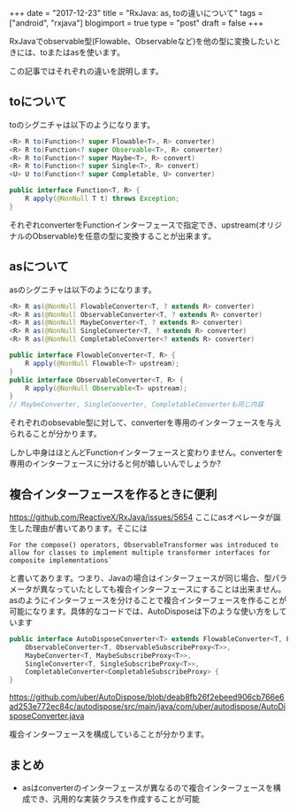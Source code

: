 +++
date = "2017-12-23"
title = "RxJava: as, toの違いについて"
tags = ["android", "rxjava"]
blogimport = true
type = "post"
draft = false
+++

RxJavaでobservable型(Flowable、Observableなど)を他の型に変換したいときには、toまたはasを使います。

この記事ではそれぞれの違いを説明します。

## toについて

toのシグニチャは以下のようになります。

```java
<R> R to(Function<? super Flowable<T>, R> converter)
<R> R to(Function<? super Observable<T>, R> converter)
<R> R to(Function<? super Maybe<T>, R> convert)
<R> R to(Function<? super Single<T>, R> convert)
<U> U to(Function<? super Completable, U> converter)

public interface Function<T, R> {
    R apply(@NonNull T t) throws Exception;
}
```

それぞれconverterをFunctionインターフェースで指定でき、upstream(オリジナルのObservable)を任意の型に変換することが出来ます。


## asについて

asのシグニチャは以下のようになります。

```java
<R> R as(@NonNull FlowableConverter<T, ? extends R> converter)
<R> R as(@NonNull ObservableConverter<T, ? extends R> converter)
<R> R as(@NonNull MaybeConverter<T, ? extends R> converter)
<R> R as(@NonNull SingleConverter<T, ? extends R> converter)
<R> R as(@NonNull CompletableConverter<? extends R> converter)

public interface FlowableConverter<T, R> {
    R apply(@NonNull Flowable<T> upstream);
}
public interface ObservableConverter<T, R> {
    R apply(@NonNull Observable<T> upstream);
}
// MaybeConverter, SingleConverter, CompletableConverterも同じ内容
```

それぞれのobsevable型に対して、converterを専用のインターフェースを与えられることが分かります。

しかし中身はほとんどFunctionインターフェースと変わりません。converterを専用のインターフェースに分けると何が嬉しいんでしょうか?


## 複合インターフェースを作るときに便利

https://github.com/ReactiveX/RxJava/issues/5654 ここにasオペレータが誕生した理由が書いてあります。そこには

```
For the compose() operators, ObservableTransformer was introduced to allow for classes to implement multiple transformer interfaces for composite implementations`
```

と書いてあります。つまり、Javaの場合はインターフェースが同じ場合、型パラメータが異なっていたとしても複合インターフェースにすることは出来ません。asのようにインターフェースを分けることで複合インターフェースを作ることが可能になります。具体的なコードでは、AutoDisposeは下のような使い方をしています

```java
public interface AutoDisposeConverter<T> extends FlowableConverter<T, FlowableSubscribeProxy<T>>,
    ObservableConverter<T, ObservableSubscribeProxy<T>>,
    MaybeConverter<T, MaybeSubscribeProxy<T>>,
    SingleConverter<T, SingleSubscribeProxy<T>>,
    CompletableConverter<CompletableSubscribeProxy> {
}
```

https://github.com/uber/AutoDispose/blob/deab8fb26f2ebeed906cb766e6ad253e772ec84c/autodispose/src/main/java/com/uber/autodispose/AutoDisposeConverter.java

複合インターフェースを構成していることが分かります。

## まとめ

- asはconverterのインターフェースが異なるので複合インターフェースを構成でき、汎用的な実装クラスを作成することが可能
